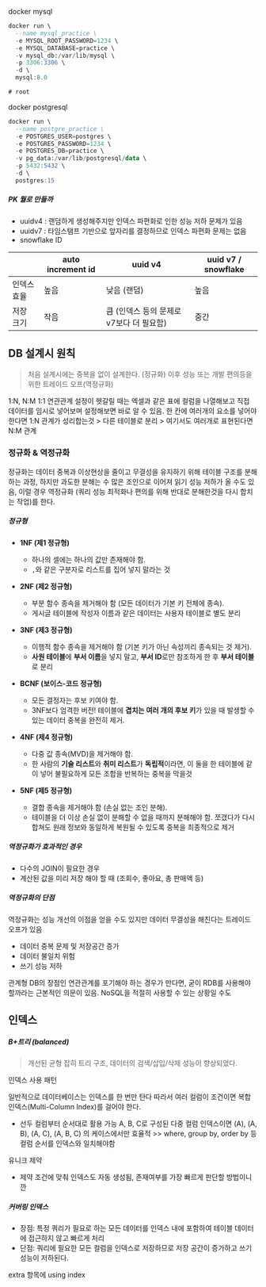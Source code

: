 

docker mysql

```sql
docker run \
  --name mysql_practice \
  -e MYSQL_ROOT_PASSWORD=1234 \
  -e MYSQL_DATABASE=practice \
  -v mysql_db:/var/lib/mysql \
  -p 3306:3306 \
  -d \
  mysql:8.0

# root
```

docker postgresql

```sql
docker run \
  --name postgre_practice \
  -e POSTGRES_USER=postgres \
  -e POSTGRES_PASSWORD=1234 \
  -e POSTGRES_DB=practice \
  -v pg_data:/var/lib/postgresql/data \
  -p 5432:5432 \
  -d \
  postgres:15
```

##### PK 뭘로 만들까

- uuidv4 : 랜덤하게 생성해주지만 인덱스 파편화로 인한 성능 저하 문제가 있음
- uuidv7 : 타임스탬프 기반으로 앞자리를 결정하므로 인덱스 파편화 문제는 없음
- snowflake ID

|             | auto increment id | uuid v4                                  | uuid v7 / snowflake |
| ----------- | ----------------- | ---------------------------------------- | ------------------- |
| 인덱스 효율 | 높음              | 낮음 (랜덤)                              | 높음                |
| 저장 크기   | 작음              | 큼 (인덱스 등의 문제로 v7보다 더 필요함) | 중간                |

## DB 설계시 원칙

> 처음 설계시에는 중복을 없이 설계한다. (정규화) 이후 성능 또는 개발 편의등을 위한 트레이드 오프(역정규화)

1:N, N:M 1:1 연관관계 설정이 헷갈릴 때는 엑셀과 같은 표에 컬럼을 나열해보고 직접 데이터를 임시로 넣어보며 설정해보면 바로 알 수 있음. 한 칸에 여러개의 요소를 넣어야 한다면 1:N 관계가 성리합는것 > 다른 테이블로 분리 > 여기서도 여러개로 표현된다면 N:M 관계

### 정규화 & 역정규화

정규화는 데이터 중복과 이상현상을 줄이고 무결성을 유지하기 위해 테이블 구조를 분해하는 과정, 하지만 과도한 분해는 수 많은 조인으로 이어져 읽기 성능 저하가 올 수도 있음, 이럴 경우 역정규화 (쿼리 성능 최적화나 편의를 위해 반대로 분해한것을 다시 합치는 작업)를 한다.

##### 정규형

- **1NF (제1 정규형)**

  - 하나의 셀에는 하나의 값만 존재해야 함.
  - `,`와 같은 구분자로 리스트를 집어 넣지 말라는 것

- **2NF (제2 정규형)**
  - 부분 함수 종속을 제거해야 함 (모든 데이터가 기본 키 전체에 종속).
  - 게시글 테이블에 작성자 이름과 같은 데이터는 사용자 테이블로 별도 분리
  
- **3NF (제3 정규형)**
  - 이행적 함수 종속을 제거해야 함 (기본 키가 아닌 속성끼리 종속되는 것 제거).
  - **사원 테이블**에 **부서 이름**을 넣지 말고, **부서 ID**로만 참조하게 한 후 **부서 테이블**로 분리
  
- **BCNF (보이스-코드 정규형)**
  - 모든 결정자는 후보 키여야 함.
  - 3NF보다 엄격한 버전! 테이블에 **겹치는 여러 개의 후보 키**가 있을 때 발생할 수 있는 데이터 중복을 완전히 제거.
  
- **4NF (제4 정규형)**

  - 다중 값 종속(MVD)을 제거해야 함.
  - 한 사람의 **기술 리스트**와 **취미 리스트**가 **독립적**이라면, 이 둘을 한 테이블에 같이 넣어 불필요하게 모든 조합을 반복하는 중복을 막을것

- **5NF (제5 정규형)**

  - 결합 종속을 제거해야 함 (손실 없는 조인 분해).
  - 테이블을 더 이상 손실 없이 분해할 수 없을 때까지 분해해야 함. 쪼갰다가 다시 합쳐도 원래 정보와 동일하게 복원될 수 있도록 중복을 최종적으로 제거

##### 역정규화가 효과적인 경우

- 다수의 JOIN이 필요한 경우
- 계산된 값을 미리 저장 해야 할 때 (조회수, 좋아요, 총 판매액 등)

##### 역정규화의 단점

역정규화는 성능 개선의 이점을 얻을 수도 있지만 데이터 무결성을 해친다는 트레이드 오프가 있음

- 데이터 중복 문제 및 저장공간 증가
- 데이터 불일치 위험
- 쓰기 성능 저하

관계형 DB의 장점인 연관관계를 포기해야 하는 경우가 만다면, 굳이 RDB를 사용해야 할까라는 근본적인 의문이 있음. NoSQL을 적절히 사용할 수 있는 상황일 수도

## 인덱스

##### B+트리 (balanced)

> 개선된 균형 잡히 트리 구조, 데이터의 검색/삽입/삭제 성능이 향상되었다.

인덱스 사용 패턴

일반적으로 데이터베이스는 인덱스를 한 번만 탄다 따라서 여러 컬럼이 조건이면 복합 인덱스(Multi-Column Index)를 걸어야 한다.

- 선두 컬럼부터 순서대로 활용 가능 A, B, C로 구성된 다중 컬럼 인덱스이면 (A), (A, B), (A, C), (A, B, C) 의 케이스에서만 효율적 >> where, group by, order by 등 컬럼 순서를 인덱스와 일치해야함

유니크 제약

- 제약 조건에 맞춰 인덱스도 자동 생성됨, 존재여부를 가장 빠르게 판단할 방법이니깐



##### 커버링 인덱스

- 장점: 특정 쿼리가 필요로 하는 모든 데이터를 인덱스 내에 포함하여 테이블 데이터에 접근하지 않고 빠르게 처리
- 단점: 쿼리에 필요한 모든 컬럼을 인덱스로 저장하므로 저장 공간이 증가하고 쓰기 성능이 저하된다.

extra 항목에 using index

